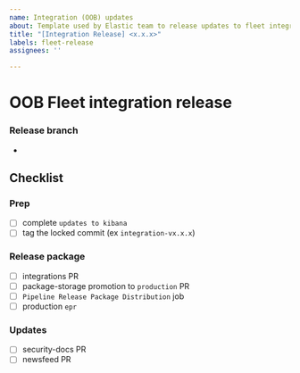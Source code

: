 ```yaml
---
name: Integration (OOB) updates
about: Template used by Elastic team to release updates to fleet integration package
title: "[Integration Release] <x.x.x>"
labels: fleet-release
assignees: ''

---
```


# OOB Fleet integration release

### Release branch
<!-- this will dictate which stacks get the updates (>= up to major)
        the title should reflect this version; ex: releasing from 8.0 is 1.0.x
        the patch version represents the iteration of the release, so the 3rd release for 8.0 is 1.0.3
 -->
* 


## Checklist
<!-- each root level checklist item should have accompanying pr link -->

<!-- always push from latest (main) and merge, before proceeding
        link the completed "kibana updates" issue here
 -->

### Prep
- [ ] complete `updates to kibana` <issue link>
- [ ] tag the locked commit (ex `integration-vx.x.x`) <tag link>

### Release package
- [ ] integrations PR <link>
- [ ] package-storage promotion to `production` PR <link>
- [ ] `Pipeline Release Package Distribution` job <job link>
- [ ] production `epr` <link>

### Updates
- [ ] security-docs PR <link>
- [ ] newsfeed PR <link>
